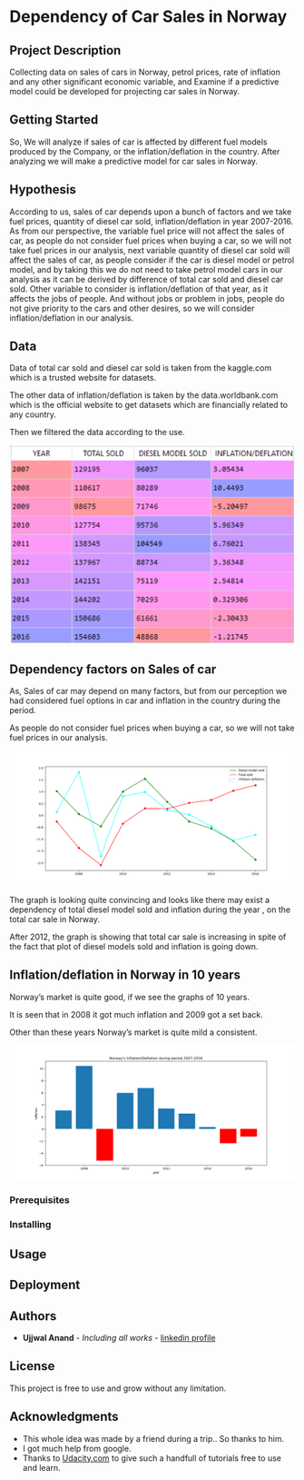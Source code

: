 # Dependency of Car Sales in Norway

## Project Description
Collecting data on sales of cars in Norway, petrol prices, rate of inflation and any other significant economic variable, and Examine if a predictive model could be developed for projecting car sales in Norway.

## Getting Started
So, We will analyze if sales of car is affected by different fuel models produced by the Company, or the inflation/deflation in the country. After analyzing we will make a predictive model for car sales in Norway.
 
## Hypothesis
According to us, sales of car depends upon a bunch of factors and we take fuel prices, quantity of diesel car sold, inflation/deflation in year 2007-2016.
As from our perspective, the variable fuel price will not affect the sales of car, as people do not consider fuel prices when buying a car, so we will not take fuel prices in our analysis, next variable quantity of diesel car sold will affect the sales of car, as people consider if the car is diesel model or petrol model, and by taking this we do not need to take petrol model cars in our analysis as it can be derived by difference of total car sold and diesel car sold. Other variable to consider is inflation/deflation of that year, as it affects the jobs of people. And without jobs or problem in jobs, people do not give priority to the cars and other desires, so we will consider inflation/deflation in our analysis.

## Data
Data of total car sold and diesel car sold is taken from the kaggle.com which is a trusted website for datasets.

The other data of inflation/deflation is taken by the data.worldbank.com which is the official website to get datasets which are financially related to any country.

Then we filtered the data according to the use.

![Filtered data](https://github.com/ujjwalanand1997/Sales-predicting-model/blob/master/Analysis%20Images/Filtered_data.png?raw=true)

## Dependency factors on Sales of car
As, Sales of car may depend on many factors, but from our perception we had considered fuel options in car and inflation in the country during the period.
 
As people do not consider fuel prices when buying a car, so we will not take fuel prices in our analysis.

![Dependency](https://github.com/ujjwalanand1997/Sales-predicting-model/blob/master/Analysis%20Images/dependency.png?raw=true)

The graph is looking quite convincing and looks like there may exist a dependency of total diesel model sold and inflation during the year , on the total car sale in Norway. 

After 2012, the graph is showing that total car sale is increasing in spite of the fact that plot of diesel models sold and inflation is going down.

## Inflation/deflation in Norway in 10 years

Norway’s market is quite good, if we see the graphs of 10 years.

It is seen that in 2008 it got much inflation and 2009 got a set back.

Other than these years Norway’s market is quite mild a consistent. 

![Inflation](https://github.com/ujjwalanand1997/Sales-predicting-model/blob/master/Analysis%20Images/inflation_bar.png?raw=true)

### Prerequisites


### Installing

## Usage

## Deployment


## Authors

* **Ujjwal Anand** - *Including all works* - [linkedin profile](https://www.linkedin.com/in/ujjwal-anand-653623151/)

## License

This project is free to use and grow without any limitation.

## Acknowledgments

* This whole idea was made by a friend during a trip.. So thanks to him.
* I got much help from google.
* Thanks to [Udacity.com](Udacity) to give such a handfull of tutorials free to use and learn.

